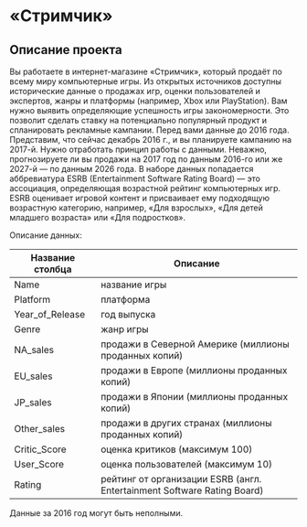 # «Стримчик»
## Описание проекта

Вы работаете в интернет-магазине «Стримчик», который продаёт по всему миру компьютерные игры. Из открытых источников доступны исторические данные о продажах игр, оценки пользователей и экспертов, жанры и платформы (например, Xbox или PlayStation). Вам нужно выявить определяющие успешность игры закономерности. Это позволит сделать ставку на потенциально популярный продукт и спланировать рекламные кампании.
Перед вами данные до 2016 года. Представим, что сейчас декабрь 2016 г., и вы планируете кампанию на 2017-й. Нужно отработать принцип работы с данными. Неважно, прогнозируете ли вы продажи на 2017 год по данным 2016-го или же 2027-й — по данным 2026 года.
В наборе данных попадается аббревиатура ESRB (Entertainment Software Rating Board) — это ассоциация, определяющая возрастной рейтинг компьютерных игр. ESRB оценивает игровой контент и присваивает ему подходящую возрастную категорию, например, «Для взрослых», «Для детей младшего возраста» или «Для подростков».

Описание данных:

| Название столбца | Описание |
| ------ | ------ |
| Name | название игры |
| Platform | платформа |
| Year_of_Release | год выпуска |
| Genre | жанр игры |
| NA_sales | продажи в Северной Америке (миллионы проданных копий) |
| EU_sales | продажи в Европе (миллионы проданных копий) |
| JP_sales | продажи в Японии (миллионы проданных копий) |
| Other_sales | продажи в других странах (миллионы проданных копий) |
| Critic_Score | оценка критиков (максимум 100) |
| User_Score | оценка пользователей (максимум 10) |
| Rating | рейтинг от организации ESRB (англ. Entertainment Software Rating Board) |

Данные за 2016 год могут быть неполными.
